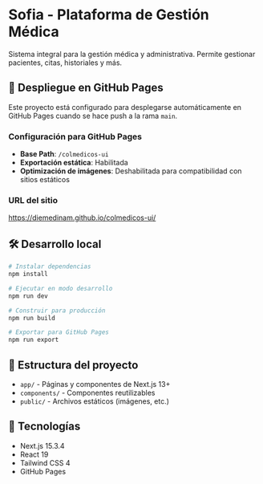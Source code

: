 # Sofia - Plataforma de Gestión Médica

Sistema integral para la gestión médica y administrativa. Permite gestionar pacientes, citas, historiales y más.

## 🚀 Despliegue en GitHub Pages

Este proyecto está configurado para desplegarse automáticamente en GitHub Pages cuando se hace push a la rama `main`.

### Configuración para GitHub Pages

- **Base Path**: `/colmedicos-ui`
- **Exportación estática**: Habilitada
- **Optimización de imágenes**: Deshabilitada para compatibilidad con sitios estáticos

### URL del sitio

https://diemedinam.github.io/colmedicos-ui/

## 🛠️ Desarrollo local

```bash
# Instalar dependencias
npm install

# Ejecutar en modo desarrollo
npm run dev

# Construir para producción
npm run build

# Exportar para GitHub Pages
npm run export
```

## 📁 Estructura del proyecto

- `app/` - Páginas y componentes de Next.js 13+
- `components/` - Componentes reutilizables
- `public/` - Archivos estáticos (imágenes, etc.)

## 🔧 Tecnologías

- Next.js 15.3.4
- React 19
- Tailwind CSS 4
- GitHub Pages
